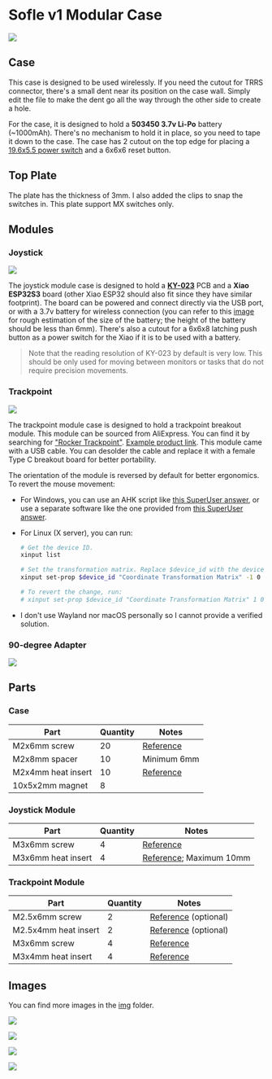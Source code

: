 # Sofle v1 Modular Case

![](img/01.png)

## Case

This case is designed to be used wirelessly. If you need the cutout for TRRS connector, there's a small dent near its position on the case wall. Simply edit the file to make the dent go all the way through the other side to create a hole.

For the case, it is designed to hold a **503450 3.7v Li-Po** battery (~1000mAh). There's no mechanism to hold it in place, so you need to tape it down to the case. The case has 2 cutout on the top edge for placing a [19.6x5.5 power switch](img/power_switch_footprint.jpg) and a 6x6x6 reset button.

## Top Plate

The plate has the thickness of 3mm. I also added the clips to snap the switches in. This plate support MX switches only.

## Modules

### Joystick

![](img/05.png)

The joystick module case is designed to hold a **[KY-023](https://arduinomodules.info/ky-023-joystick-dual-axis-module/)** PCB and a **Xiao ESP32S3** board (other Xiao ESP32 should also fit since they have similar footprint). The board can be powered and connect directly via the USB port, or with a 3.7v battery for wireless connection (you can refer to this [image](img/08.png) for rough estimation of the size of the battery; the height of the battery should be less than 6mm). There's also a cutout for a 6x6x8 latching push button as a power switch for the Xiao if it is to be used with a battery.

> Note that the reading resolution of KY-023 by default is very low. This should be only used for moving between monitors or tasks that do not require precision movements.

### Trackpoint

![](img/13.png)

The trackpoint module case is designed to hold a trackpoint breakout module. This module can be sourced from AliExpress. You can find it by searching for ["Rocker Trackpoint"](https://aliexpress.com/w/wholesale-rocker-trackpoint.html). [Example product link](https://aliexpress.com/item/1005006403709759.html). This module came with a USB cable. You can desolder the cable and replace it with a female Type C breakout board for better portability.

The orientation of the module is reversed by default for better ergonomics. To revert the mouse movement:

-   For Windows, you can use an AHK script like [this SuperUser answer](https://superuser.com/a/1067929), or use a separate software like the one provided from [this SuperUser answer](https://superuser.com/a/406865).
-   For Linux (X server), you can run:

    ```bash
    # Get the device ID.
    xinput list

    # Set the transformation matrix. Replace $device_id with the device ID you got from the previous command.
    xinput set-prop $device_id "Coordinate Transformation Matrix" -1 0 1 0 -1 1 0 0 1

    # To revert the change, run:
    # xinput set-prop $device_id "Coordinate Transformation Matrix" 1 0 0 0 1 0 0 0 1
    ```

-   I don't use Wayland nor macOS personally so I cannot provide a verified solution.

### 90-degree Adapter

![](img/12.png)

## Parts

### Case

| Part               | Quantity | Notes                           |
| ------------------ | -------- | ------------------------------- |
| M2x6mm screw       | 20       | [Reference](img/screw_m2.jpeg)  |
| M2x8mm spacer      | 10       | Minimum 6mm                     |
| M2x4mm heat insert | 10       | [Reference](img/insert_m2.jpeg) |
| 10x5x2mm magnet    | 8        |                                 |

### Joystick Module

| Part               | Quantity | Notes                                         |
| ------------------ | -------- | --------------------------------------------- |
| M3x6mm screw       | 4        | [Reference](img/screw_m3.jpeg)                |
| M3x6mm heat insert | 4        | [Reference](img/insert_m3.jpeg); Maximum 10mm |

### Trackpoint Module

| Part                 | Quantity | Notes                                       |
| -------------------- | -------- | ------------------------------------------- |
| M2.5x6mm screw       | 2        | [Reference](img/screw_m25.jpeg) (optional)  |
| M2.5x4mm heat insert | 2        | [Reference](img/insert_m25.jpeg) (optional) |
| M3x6mm screw         | 4        | [Reference](img/screw_m3.jpeg)              |
| M3x4mm heat insert   | 4        | [Reference](img/insert_m3.jpeg)             |

## Images

You can find more images in the [img](img) folder.

![](img/03.png)

![](img/04.png)

![](img/14.png)

![](img/10.png)
